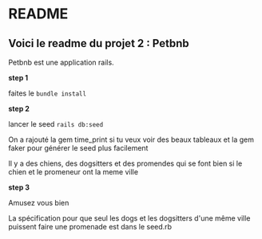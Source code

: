 # README

## Voici le readme du projet 2 : Petbnb

Petbnb est une application rails.

__step 1__

faites le 
    ```
    bundle install
    ```

__step 2__

lancer le seed 
    ```
    rails db:seed
    ```

On a rajouté la gem time_print si tu veux voir des beaux tableaux et la gem faker pour générer le seed plus facilement

Il y a des chiens, des dogsitters et des promendes qui se font bien si le chien et le promeneur ont la meme ville

__step 3__

Amusez vous bien

La spécification pour que seul les dogs et les dogsitters d'une même ville puissent faire une promenade est dans le seed.rb
